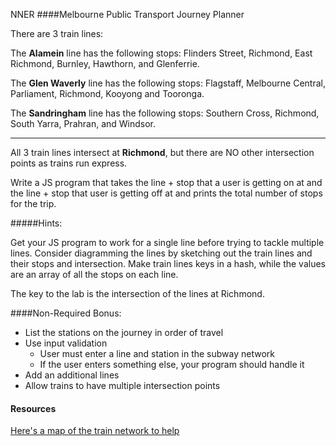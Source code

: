 NNER 
####Melbourne Public Transport Journey Planner

There are 3 train lines:

The **Alamein** line has the following stops: Flinders Street, Richmond, East Richmond, Burnley, Hawthorn, and Glenferrie.

The **Glen Waverly** line has the following stops: Flagstaff, Melbourne Central, Parliament, Richmond, Kooyong and Tooronga.

The **Sandringham** line has the following stops: Southern Cross, Richmond, South Yarra, Prahran, and Windsor.

---

All 3 train lines intersect at **Richmond**, but there are NO other intersection points as trains run express.

Write a JS program that takes the line + stop that a user is getting on at and the line + stop that user is getting off at and prints the total number of stops for the trip.


#####Hints:

Get your JS program to work for a single line before trying to tackle multiple lines.
Consider diagramming the lines by sketching out the train lines and their stops and intersection.
Make train lines keys in a hash, while the values are an array of all the stops on each line.

The key to the lab is the intersection of the lines at Richmond. 

####Non-Required Bonus:

* List the stations on the journey in order of travel
* Use input validation
  - User must enter a line and station in the subway network
  - If the user enters something else, your program should handle it
* Add an additional lines
* Allow trains to have multiple intersection points


#### Resources 
[Here's a map of the train network to help](https://drive.google.com/a/generalassemb.ly/file/d/0Bx09n7UgX2HyaGswNVNWd3B0bEE/view?usp=sharing)
